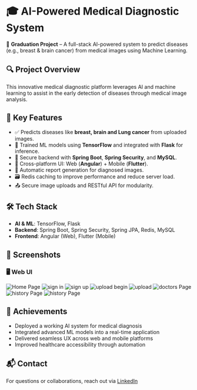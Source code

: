# 🎓 AI-Powered Medical Diagnostic System

🚀 **Graduation Project** – A full-stack AI-powered system to predict diseases (e.g., breast & brain cancer) from medical images using Machine Learning.

## 🔍 Project Overview

This innovative medical diagnostic platform leverages AI and machine learning to assist in the early detection of diseases through medical image analysis.

## 🧠 Key Features

- ✅ Predicts diseases like **breast, brain and Lung cancer** from uploaded images.
- 🧠 Trained ML models using **TensorFlow** and integrated with **Flask** for inference.
- 🔐 Secure backend with **Spring Boot**, **Spring Security**, and **MySQL**.
- 📱 Cross-platform UI: Web (**Angular**) + Mobile (**Flutter**).
- 📄 Automatic report generation for diagnosed images.
- 🗃️ Redis caching to improve performance and reduce server load.
- 📤 Secure image uploads and RESTful API for modularity.

## 🛠️ Tech Stack

- **AI & ML**: TensorFlow, Flask
- **Backend**: Spring Boot, Spring Security, Spring JPA, Redis, MySQL
- **Frontend**: Angular (Web), Flutter (Mobile)

## 📸 Screenshots

### 🖥️ Web UI
![Home Page](screenshot/home.png)
![sign in](screenshot/sign%20in.png)
![sign up](screenshot/sign%20up.png)
![upload begin](screenshot/upload%20begin.png)
![upload](screenshot/upload.png)
![doctors Page](screenshot/doctors.png)
![history Page](screenshot/history.png)
![history Page](screenshot/Screenshot%20(23).png)
## 🎯 Achievements

- Deployed a working AI system for medical diagnosis
- Integrated advanced ML models into a real-time application
- Delivered seamless UX across web and mobile platforms
- Improved healthcare accessibility through automation

## 📬 Contact

For questions or collaborations, reach out via [LinkedIn](https://www.linkedin.com/in/marwan-osama-a929a125b/)
